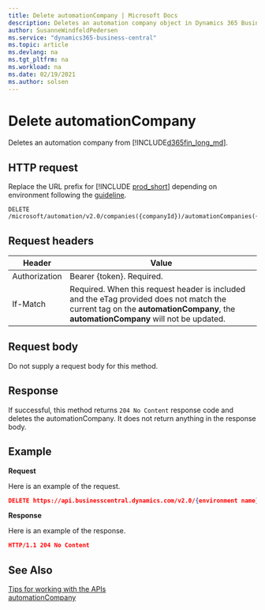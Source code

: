 ```yaml
---
title: Delete automationCompany | Microsoft Docs
description: Deletes an automation company object in Dynamics 365 Business Central.
author: SusanneWindfeldPedersen
ms.service: "dynamics365-business-central"
ms.topic: article
ms.devlang: na
ms.tgt_pltfrm: na
ms.workload: na
ms.date: 02/19/2021
ms.author: solsen
---
```


<!-- NOTE: This article is an auto-generated stub from the metadata file. -->
<!-- The sections marked with an EDIT_IS_REQUIRED require manual editing. -->
# Delete automationCompany

Deletes an automation company from [!INCLUDE[d365fin_long_md](../../includes/d365fin_long_md.md)].

## HTTP request

Replace the URL prefix for [!INCLUDE [prod_short](../../includes/prod_short.md)] depending on environment following the [guideline](/dynamics365/dynamics-nav/api-reference/v2.0/enabling-apis-for-dynamics-nav).

```
DELETE /microsoft/automation/v2.0/companies({companyId})/automationCompanies({automationCompanyId})
```

## Request headers

|Header|Value|
|------|-----|
|Authorization  |Bearer {token}. Required. |
|If-Match       |Required. When this request header is included and the eTag provided does not match the current tag on the **automationCompany**, the **automationCompany** will not be updated. |


## Request body

Do not supply a request body for this method.

## Response

If successful, this method returns ```204 No Content``` response code and deletes the automationCompany. It does not return anything in the response body.

## Example

**Request**

Here is an example of the request.
```json
DELETE https://api.businesscentral.dynamics.com/v2.0/{environment name}/api/microsoft/automation/v2.0/companies({companyId})/automationCompanies({automationCompanyId})
```

**Response**

Here is an example of the response. 
```json
HTTP/1.1 204 No Content
```

## See Also

[Tips for working with the APIs](/dynamics365/business-central/dev-itpro/developer/devenv-connect-apps-tips)  
[automationCompany](../resources/dynamics_automationCompany.md)
